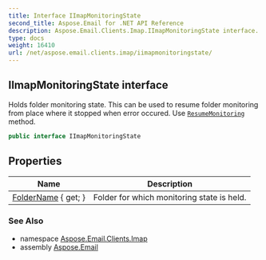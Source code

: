 ```yaml
---
title: Interface IImapMonitoringState
second_title: Aspose.Email for .NET API Reference
description: Aspose.Email.Clients.Imap.IImapMonitoringState interface. Holds folder monitoring state. This can be used to resume folder monitoring from place where it stopped when error occured. Use ResumeMonitoring method
type: docs
weight: 16410
url: /net/aspose.email.clients.imap/iimapmonitoringstate/
---
```

## IImapMonitoringState interface

Holds folder monitoring state. This can be used to resume folder monitoring from place where it stopped when error occured. Use [`ResumeMonitoring`](../imapclient/resumemonitoring/) method.

```csharp
public interface IImapMonitoringState
```

## Properties

| Name | Description |
| --- | --- |
| [FolderName](../../aspose.email.clients.imap/iimapmonitoringstate/foldername/) { get; } | Folder for which monitoring state is held. |

### See Also

* namespace [Aspose.Email.Clients.Imap](../../aspose.email.clients.imap/)
* assembly [Aspose.Email](../../)


